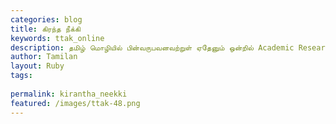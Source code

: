 ```yaml
---
categories: blog
title: கிரந்த நீக்கி
keywords: ttak_online
description: தமிழ் மொழியில் பின்வருபவனவற்றுள் ஏதேனும் ஒன்றில் Academic Research செய்ய முடியும்
author: Tamilan
layout: Ruby
tags: 
 
permalink: kirantha_neekki
featured: /images/ttak-48.png
---
```


<div id="PeopleTableContainer"></div>

<script>
		$('#PeopleTableContainer').tkn('load');
</script>		
